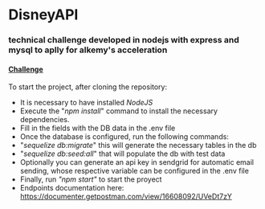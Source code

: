 # DisneyAPI
### technical challenge developed in nodejs with express and mysql to aplly for alkemy's acceleration
[pdf]:./Challenge_Backend_Node.pdf
#### [Challenge][pdf]

To start the project, after cloning the repository:

- It is necessary to have installed *NodeJS*
- Execute the "*npm install*" command to install the necessary dependencies.
- Fill in the fields with the DB data in the .env file
- Once the database is configured, run the following commands:
- "*sequelize db:migrate*" this will generate the necessary tables in the db
- "*sequelize db:seed:all*" that will populate the db with test data
- Optionally you can generate an api key in sendgrid for automatic email sending, whose respective variable can be configured in the .env file
- Finally, run *"npm start"* to start the proyect
- Endpoints documentation here: https://documenter.getpostman.com/view/16608092/UVeDt7zY
